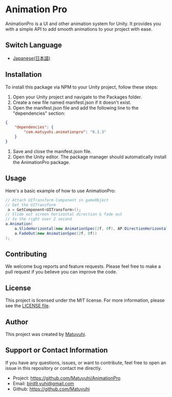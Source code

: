 # Animation Pro
AnimationPro is a UI and other animation system for Unity. It provides you with a simple API to add smooth animations to your project with ease.

## Switch Language
- [Japanese(日本語)](./README-ja.md)
## Installation

To install this package via NPM to your Unity project, follow these steps:

1. Open your Unity project and navigate to the Packages folder.
2. Create a new file named manifest.json if it doesn't exist.
3. Open the manifest.json file and add the following line to the "dependencies" section:
```json
{
    "dependencies": {
        "com.matuyuhi.animationpro": "0.1.3"
    }
}
```

1. Save and close the manifest.json file.
2. Open the Unity editor. The package manager should automatically install the AnimationPro package.

## Usage

Here's a basic example of how to use AnimationPro:

``` csharp
// Attach UITransform Component in gameObject
// Get the UITransform
 a = GetComponent<UITransform>();
// Slide out screen horizontal direction & fade out
// to the right over 2 second
a.Animation(
    a.SlideHorizontal(new AnimationSpec(2f, 0f), AP.DirectionHorizontal.Left) + 
    a.FadeOut(new AnimationSpec(2f, 0f))
);
```
## Contributing
We welcome bug reports and feature requests. Please feel free to make a pull request if you believe you can improve the code.

## License
This project is licensed under the MIT license. For more information, please see the [LICENSE file](./LICENSE).

## Author
This project was created by [Matuyuhi](https://github.com/Matuyuhi).

## Support or Contact Information
If you have any questions, issues, or want to contribute, feel free to open an issue in this repository or contact me directly.

- Project: https://github.com/Matuyuhi/AnimationPro
- Email: bird9.yuhi@gmail.com
- Github: https://github.com/Matuyuhi